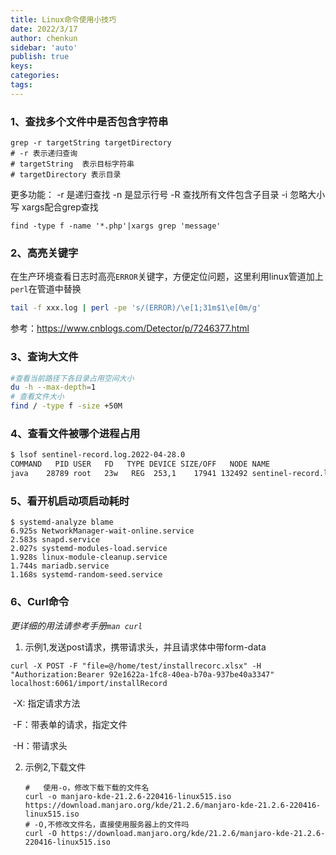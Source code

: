 ```yaml
---
title: Linux命令使用小技巧
date: 2022/3/17
author: chenkun
sidebar: 'auto'
publish: true
keys:
categories:
tags:
---
```


<!--more-->
### 1、查找多个文件中是否包含字符串

```shell
grep -r targetString targetDirectory
# -r 表示递归查询
# targetString  表示目标字符串
# targetDirectory 表示目录
```

更多功能：
-r 是递归查找
-n 是显示行号
-R 查找所有文件包含子目录
-i 忽略大小写
xargs配合grep查找

```shell
find -type f -name '*.php'|xargs grep 'message'
```

### 2、高亮关键字

在生产环境查看日志时高亮`ERROR`关键字，方便定位问题，这里利用linux管道加上`perl`在管道中替换

```bash
tail -f xxx.log | perl -pe 's/(ERROR)/\e[1;31m$1\e[0m/g'  
```

参考：https://www.cnblogs.com/Detector/p/7246377.html

### 3、查询大文件
```bash
#查看当前路径下各目录占用空间大小
du -h --max-depth=1
# 查看文件大小
find / -type f -size +50M
```
### 4、查看文件被哪个进程占用
```bash
$ lsof sentinel-record.log.2022-04-28.0
COMMAND   PID USER   FD   TYPE DEVICE SIZE/OFF   NODE NAME
java    28789 root   23w   REG  253,1    17941 132492 sentinel-record.log.2022-04-28.0

```

### 5、看开机启动项启动耗时

```shell
$ systemd-analyze blame        
6.925s NetworkManager-wait-online.service
2.583s snapd.service
2.027s systemd-modules-load.service
1.928s linux-module-cleanup.service
1.744s mariadb.service
1.168s systemd-random-seed.service
```

### 6、Curl命令

*更详细的用法请参考手册`man curl`*

1. 示例1,发送post请求，携带请求头，并且请求体中带form-data

```
curl -X POST -F "file=@/home/test/installrecorc.xlsx" -H "Authorization:Bearer 92e1622a-1fc8-40ea-b70a-937be40a3347" localhost:6061/import/installRecord
```

​	-X: 指定请求方法

​	-F：带表单的请求，指定文件

​	-H：带请求头

2. 示例2,下载文件

   ```shell
   #   使用-o，修改下载下载的文件名
   curl -o manjaro-kde-21.2.6-220416-linux515.iso  https://download.manjaro.org/kde/21.2.6/manjaro-kde-21.2.6-220416-linux515.iso
   # -O,不修改文件名，直接使用服务器上的文件吗
   curl -O https://download.manjaro.org/kde/21.2.6/manjaro-kde-21.2.6-220416-linux515.iso
   ```

   
